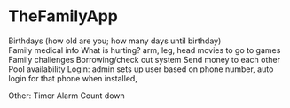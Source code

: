 # TheFamilyApp
Birthdays (how old are you; how many days until birthday)  
Family medical info
What is hurting? arm, leg, head
movies to go to
games
Family challenges
Borrowing/check out system
Send money to each other
Pool availability
Login: admin sets up user based on phone number, auto login for that phone when installed,

Other: 
Timer
Alarm
Count down

